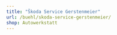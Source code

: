 ```yaml
---
title: "Škoda Service Gerstenmeier"
url: /buehl/skoda-service-gerstenmeier/
shop: Autowerkstatt
---
```

